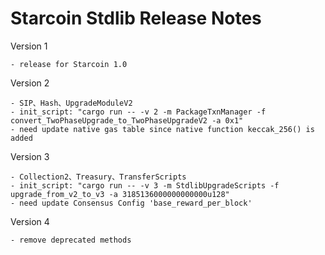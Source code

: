 # Starcoin Stdlib Release Notes

Version 1

    - release for Starcoin 1.0

Version 2

    - SIP、Hash、UpgradeModuleV2
    - init_script: "cargo run -- -v 2 -m PackageTxnManager -f convert_TwoPhaseUpgrade_to_TwoPhaseUpgradeV2 -a 0x1"
    - need update native gas table since native function keccak_256() is added

Version 3

    - Collection2、Treasury、TransferScripts
    - init_script: "cargo run -- -v 3 -m StdlibUpgradeScripts -f upgrade_from_v2_to_v3 -a 3185136000000000000u128"
    - need update Consensus Config 'base_reward_per_block'
    
Version 4
    
    - remove deprecated methods